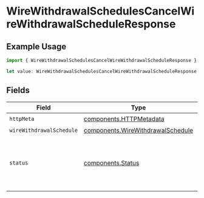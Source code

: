 # WireWithdrawalSchedulesCancelWireWithdrawalScheduleResponse

## Example Usage

```typescript
import { WireWithdrawalSchedulesCancelWireWithdrawalScheduleResponse } from "@apexfintechsolutions/ascend-sdk/models/operations";

let value: WireWithdrawalSchedulesCancelWireWithdrawalScheduleResponse = {};
```

## Fields

| Field                                                                                                                                   | Type                                                                                                                                    | Required                                                                                                                                | Description                                                                                                                             |
| --------------------------------------------------------------------------------------------------------------------------------------- | --------------------------------------------------------------------------------------------------------------------------------------- | --------------------------------------------------------------------------------------------------------------------------------------- | --------------------------------------------------------------------------------------------------------------------------------------- |
| `httpMeta`                                                                                                                              | [components.HTTPMetadata](../../models/components/httpmetadata.md)                                                                      | :heavy_check_mark:                                                                                                                      | N/A                                                                                                                                     |
| `wireWithdrawalSchedule`                                                                                                                | [components.WireWithdrawalSchedule](../../models/components/wirewithdrawalschedule.md)                                                  | :heavy_minus_sign:                                                                                                                      | OK                                                                                                                                      |
| `status`                                                                                                                                | [components.Status](../../models/components/status.md)                                                                                  | :heavy_minus_sign:                                                                                                                      | INVALID_ARGUMENT: The request has an invalid argument.<br/>FAILED_PRECONDITION: The schedule is in a state that doesn't allow cancellation. |